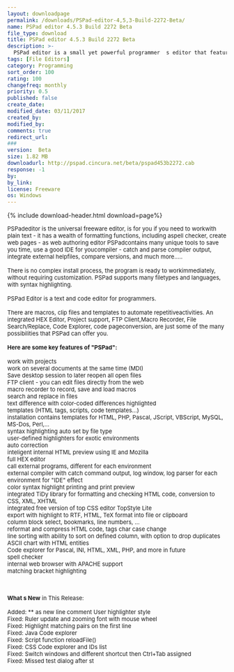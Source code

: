 ```yaml
---
layout: downloadpage
permalink: /downloads/PSPad-editor-4,5,3-Build-2272-Beta/
name: PSPad editor 4.5.3 Build 2272 Beta
file_type: download
title: PSPad editor 4.5.3 Build 2272 Beta
description: >-
  PSPad editor is a small yet powerful programmer  s editor that features syntax highlighting, HTML previewing and a FTP client
tags: [File Editors]
category: Programming
sort_order: 100
rating: 100
changefreq: monthly
priority: 0.5
published: false
create_date: 
modified_date: 03/11/2017
created_by: 
modified_by: 
comments: true
redirect_url: 
### 
version:  Beta
size: 1.82 MB
downloadurl: http://pspad.cincura.net/beta/pspad453b2272.cab
response: -1
by: 
by_link: 
license: Freeware
os: Windows
---
```


{% include download-header.html download=page%}

<p style="fix-download-text !important">
<p><font size="2"><p>PSPadeditor is the universal freeware editor, is for you if you need to workwith plain text - it has a wealth of formatting functions, including aspell checker, create web pages - as web authoring editor PSPadcontains many unique tools to save you time, use a good IDE for youcompiler - catch and parse compiler output, integrate external helpfiles, compare versions, and much more.....<br />
<br />
There is no complex install process, the program is ready to workimmediately, without requiring customization. PSPad supports many filetypes and languages, with syntax highlighting. <br />
<br />
PSPad Editor is a text and code editor for programmers.<br />
<br />
There are macros, clip files and templates to automate repetitiveactivities. An integrated HEX Editor, Project support, FTP Client,Macro Recorder, File Search/Replace, Code Explorer, code pageconversion, are just some of the many possibilities that PSPad can offer you.<br />
<br />
<span><strong>Here are some key features of "PSPad":</strong></span><br />
<br />
work with projects <br />
work on several documents at the same time (MDI) <br />
Save desktop session to later reopen all open files <br />
FTP client - you can edit files directly from the web <br />
macro recorder to record, save and load macros <br />
search and replace in files <br />
text difference with color-coded differences highlighted <br />
templates (HTML tags, scripts, code templates...) <br />
installation contains templates for HTML, PHP, Pascal, JScript, VBScript, MySQL, MS-Dos, Perl,... <br />
syntax highlighting auto set by file type <br />
user-defined highlighters for exotic environments <br />
auto correction <br />
inteligent internal HTML preview using IE and Mozilla <br />
full HEX editor <br />
call external programs, different for each environment <br />
external compiler with catch command output, log window, log parser for each environment for "IDE" effect <br />
color syntax highlight printing and print preview <br />
integrated TiDy library for formatting and checking HTML code, conversion to CSS, XML, XHTML <br />
integrated free version of top CSS editor TopStyle Lite <br />
export with highlight to RTF, HTML, TeX format into file or clipboard <br />
column block select, bookmarks, line numbers, ... <br />
reformat and compress HTML code, tags char case change <br />
line sorting with ability to sort on defined column, with option to drop duplicates <br />
ASCII chart with HTML entities <br />
Code explorer for Pascal, INI, HTML, XML, PHP, and more in future <br />
spell checker <br />
internal web browser with APACHE support <br />
matching bracket highlighting<br />
</p>
<div class="celltext_big"><br />
<br />
<strong>What s New</strong> in This Release:<br />
<br />
Added: ** as new line comment User highlighter style <br />
Fixed: Ruler update and zooming font with mouse wheel <br />
Fixed: Highlight matching pairs on the first line <br />
Fixed: Java Code explorer <br />
Fixed: Script function reloadFile() <br />
Fixed: CSS Code explorer and IDs list <br />
Fixed: Switch windows and different shortcut then Ctrl+Tab assigned <br />
Fixed: Missed test dialog after st</div></p></p>
